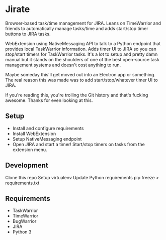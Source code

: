 Jirate
===

Browser-based task/time management for JIRA. Leans on TimeWarrior and friends to automatically manage tasks/time and adds start/stop timer buttons to JIRA tasks.

WebExtension using NativeMessaging API to talk to a Python endpoint that provides local TaskWarrior information. Adds timer UI to JIRA so you can stop/start timers for TaskWarrior tasks. It's a lot to setup and pretty damn manual but it stands on the shoulders of one of the best open-source task management systems and doesn't cost anything to run.

Maybe someday this'll get moved out into an Electron app or something. The real reason this was made was to add start/stop/whatever timer UI to JIRA.

If you're reading this, you're trolling the Git history and that's fucking awesome. Thanks for even looking at this.


Setup
---
* Install and configure requirements
* Install WebExtension
* Setup NativeMessaging endpoint
* Open JIRA and start a timer! Start/stop timers on tasks from the extension menu.


Development
---
Clone this repo
Setup virtualenv
Update Python requirements
    pip freeze > requirements.txt


Requirements
---
* TaskWarrior
* TimeWarrior
* BugWarrior
* JIRA
* Python 3
